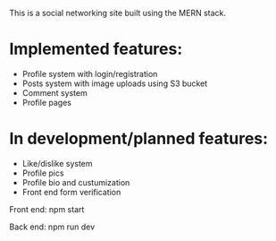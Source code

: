 
This is a social networking site built using the MERN stack. 
# Implemented features:
* Profile system with login/registration
* Posts system with image uploads using S3 bucket
* Comment system
* Profile pages

# In development/planned features:
* Like/dislike system
* Profile pics
* Profile bio and custumization
* Front end form verification

Front end:
npm start

Back end:
npm run dev
